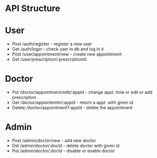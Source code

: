 # API Structure

# User

- Post /auth/register - register a new user
- Get /auth/login - check user in db and log in it
- Post /user/appointment/new - create new appointment
- Get /user/prescription/:prescriptionId

# Doctor

- Put /doctor/appointment/edit/:appId - change appt. time or edit or add prescription
- Get /doctor/appointemtn/:appId - return a appt. with given id
- Delete /doctor/appointment?:appId - delete the appointment

# Admin

- Post /admin/doctor/new - add new doctor
- Del /admin/doctor/:docId - delete doctor with given id
- Put /admin/doctor/:docId - disable or enable doctor
